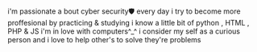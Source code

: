 i'm passionate a bout cyber security🛡️ 
every day i try to become more proffesional by practicing & studying 
i know a little bit of python , HTML , PHP & JS
i'm in love with computers^_^
i consider my self as a curious person and i love to help other's to solve they're problems



